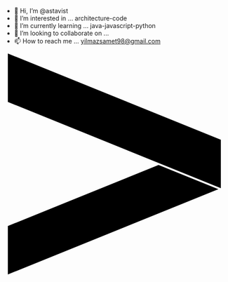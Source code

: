 - 👋 Hi, I’m @astavist
- 👀 I’m interested in ... architecture-code
- 🌱 I’m currently learning ... java-javascript-python
- 💞️ I’m looking to collaborate on ...
- 📫 How to reach me ... yilmazsamet98@gmail.com

<svg role="img" viewBox="0 0 24 24" xmlns="http://www.w3.org/2000/svg"><title>Accenture</title><path d="M23.297 14.74L.434 24v-5.263L16.8 12.11l6.497 2.631zm.27-5.371L.433 0v5.263l23.132 9.368V9.37z"/></svg>

<!---
astavist/astavist is a ✨ special ✨ repository because its `README.md` (this file) appears on your GitHub profile.
You can click the Preview link to take a look at your changes.
--->
